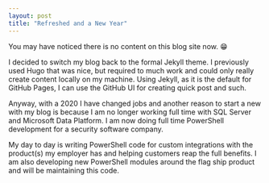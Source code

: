```yaml
---
layout: post
title: "Refreshed and a New Year"
---
```


You may have noticed there is no content on this blog site now. :grin:

I decided to switch my blog back to the formal Jekyll theme. I previously used Hugo that was nice, but required to much work and could only really create content locally on my machine. Using Jekyll, as it is the default for GitHub Pages, I can use the GitHub UI for creating quick post and such.

Anyway, with a 2020 I have changed jobs and another reason to start a new with my blog is because I am no longer working full time with SQL Server and Microsoft Data Platform. I am now doing full time PowerShell development for a security software company.

My day to day is writing PowerShell code for custom integrations with the product(s) my employer has and helping customers reap the full benefits. I am also developing new PowerShell modules around the flag ship product and will be maintaining this code.
